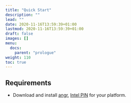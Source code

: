 ```yaml
---
title: "Quick Start"
description: ""
lead: ""
date: 2020-11-16T13:59:39+01:00
lastmod: 2020-11-16T13:59:39+01:00
draft: false
images: []
menu:
  docs:
    parent: "prologue"
weight: 110
toc: true
---
```


## Requirements


- Download and install [angr](https://angr.io/), [Intel PIN](https://www.intel.com/content/www/us/en/developer/articles/tool/pin-a-dynamic-binary-instrumentation-tool.html) for your platform.

